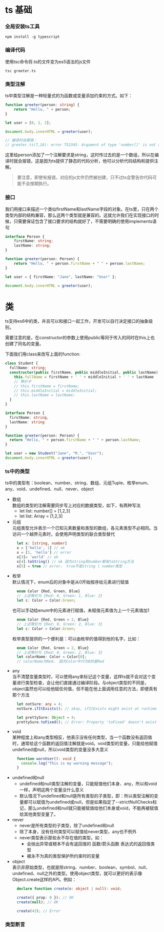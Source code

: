 # ts 基础
### 全局安装ts工具
```
npm install -g typescript
```

### 编译代码
使用tsc命令将.ts的文件变为es5语法的js文件
```
tsc greeter.ts
```

### 类型注解
ts中类型注解是一种轻量式的为函数或变量添加约束的方式。如下：
```ts
function greeter(person: string) {
    return "Hello, " + person;
}

let user = [0, 1, 2];

document.body.innerHTML = greeter(user);

// 编译时会报错：
// greeter.ts(7,26): error TS2345: Argument of type 'number[]' is not assignable to parameter of type 'string'.
```
这里给person添加了一个注解要求是string，这时传过去的是一个数组，所以在编译时就会报错，这是因为ts提供了静态的代码分析，他可以分析代码结构和提供注解。
> 要注意，即使有报错，对应的js文件仍然被创建，只不过ts会警告你代码可能不会按期执行。

### 接口
我们用接口来描述一个类似firstName和lastName字段的对象。在ts里，只在两个类型内部的结构兼容，那么这两个类型就是兼容的。这就允许我们在实现接口的时候，只需要保证包含了接口要求的结构就好了，不需要明确的使用implements语句
```ts
interface Person {
    firstName: string;
    lastName: string;
}

function greeter(person: Person) {
    return "Hello, " + person.firstName + " " + person.lastName;
}

let user = { firstName: "Jane", lastName: "User" };

document.body.innerHTML = greeter(user);
```

# 类
ts支持es6中的类，并且可以和接口一起工作，开发可以自行决定接口的抽象级别。

需要注意的是，在constructor的参数上使用public等同于传入的同时在this上也创建了同名的变量。

下面我们用class来改写上面的function:
```ts
class Student {
  fullName: string;
  constructor(public firstName, public middleInitial, public lastName) {
    this.fullName = firstName + ' ' + middleInitial + ' ' + lastName
    // 等价于
    // this.firstName = firstName;
    // this.middleInitial = middleInitial;
    // this.lastName = lastName;
  }
}

interface Person {
  firstName: string,
  lastName: string
}

function greeter(person: Person) {
  return "Hello, " + person.firstName + " " + person.lastName;
}

let user = new Student("Jane", "M.", "User");
document.body.innerHTML = greeter(user);
```
### ts中的类型
ts中的类型有：boolean、number、string、数组、元组Tuple、枚举enum、any、void、undefined、null、never、object
- 数组<br />
  数组的类型的注解需要同步写上对应的数据类型，如下，有两种写法
  - let list: number[] = [1,2,3]
  - let list: Array<number> = [1,2,3]
- 元组<br />
  元组类型允许表示一个已知元素数量和类型的数组，各元素类型不必相同。当访问一个越界元素时，会使用声明类型的联合类型替代
  ```ts
    let x: [string, number]
    x = ['hello', 1] // ok
    x = [1, 'hello'] // error
    x[3]= 'world' // ok
    x[4].toString() // ok 因为string和number都有toString方法
    x[5] = true // error， true不是string | number类型
  ```
- 枚举<br />
  默认情况下，enum后的对象中是从0开始按序给元素进行赋值
  ```ts
    enum Color {Red, Green, Blue}
    // 上述等价为 {Red: 0, Green: 1, Blue: 2}
    let c: Color = Color.Green;
  ```
  也可以手动给enum中的元素进行赋值，未赋值元素值为上一个元素值加1
  ```ts
    enum Color {Red, Green = 2, Blue}
    // 上述等价为 {Red: 0, Green: 2, Blue: 3}
    let c: Color = Color.Green;
  ```
  枚举类型提供的一个便利是：可以由枚举的值得到他的名字，比如：
  ```ts
    enum Color {Red, Green = 2, Blue}
    // 上述等价为 {Red: 0, Green: 2, Blue: 3}
    let colorName: Color = Color[0];
    // colorName为Red， 因为Color中只为0的是Red
  ```
- any<br />
  当不清楚变量类型时，可以使用any来标记这个变量，这样ts就不会对这个变量进行类型检查，会让他们直接通过编译阶段。与object类型的不同是，object虽然也可以给他赋任何值，但不能在他上面调用任意的方法，即便真有那个方法
  ```ts
    let notSure: any = 4;
    notSure.ifItExists(); // okay, ifItExists might exist at runtime

    let prettySure: Object = 4;
    prettySure.toFixed(); // Error: Property 'toFixed' doesn't exist on type 'Object'.
  ```
- void<br/>
  某种程度上和any类型相反，他表示没有任何类型，当一个函数没有返回值时，通常给这个函数的返回值注解就是void。void类型的变量，只能给他赋值undefined或null，所以void类型的变量没多大意义
  ```ts
    function warnUser(): void {
      console.log("This is my warning message");
    }
  ```
- undefined和null
  - undefined和null类型注解的变量，只能赋值他们本身、any，所以和void一样，声明这两个变量没什么意义
  - 默认情况下undefined和null是所有类型的子类型，即：所以类型注解的变量都可以赋值为undefined或null，但是如果指定了--strictNullChecks标记，那么undefined和null就只能被赋值给他们本身或void，不能再被赋值给其他类型变量了。
- never
  - never是所有类型的子类型，除了undefined和null
  - 除了本身，没有任何类型可以赋值给never类型，any也不例外
  - never类型表示那些永不存在值的类型，如：
    - 会抛出异常或根本不会有返回值的 函数/箭头函数 表达式的返回值类型
    - 被永不为真的类型保护所约束时的变量
- object<br>
  表示非原始类型，也就是除string、number、boolean、symbol、null、undefined、null之外的类型。使用object类型，就可以更好的表示像Object.create这样的API。例如：
  ```ts
    declare function create(o: object | null): void;

    create({ prop: 0 }); // OK
    create(null); // OK

    create(42); // Error
  ```

  

### 类型断言

